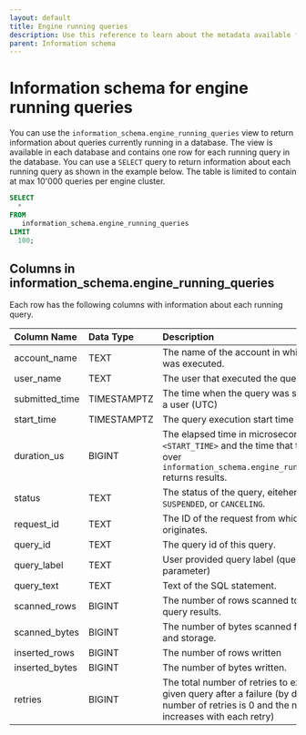 ```yaml
---
layout: default
title: Engine running queries
description: Use this reference to learn about the metadata available for running queries in Firebolt using the information schema.
parent: Information schema
---
```


# Information schema for engine running queries

You can use the `information_schema.engine_running_queries` view to return information about queries currently running in a database. The view is available in each database and contains one row for each running query in the database. You can use a `SELECT` query to return information about each running query as shown in the example below.
The table is limited to contain at max 10'000 queries per engine cluster.

```sql
SELECT
  *
FROM
   information_schema.engine_running_queries
LIMIT
  100;
```

## Columns in information_schema.engine_running_queries

Each row has the following columns with information about each running query.

| Column Name    | Data Type   | Description                                                                                                                                            |
|:---------------|:------------|:-------------------------------------------------------------------------------------------------------------------------------------------------------|
| account_name   | TEXT        | The name of the account in which the query was executed.                                                                                               |
| user_name      | TEXT        | The user that executed the query                                                                                                                       |
| submitted_time | TIMESTAMPTZ | The time when the query was submitted by a user (UTC)                                                                                                  |
| start_time     | TIMESTAMPTZ | The query execution start time (UTC).                                                                                                                  |
| duration_us    | BIGINT      | The elapsed time in microseconds between `<START_TIME>` and the time that the query over `information_schema.engine_running_queries` returns results.  |
| status         | TEXT        | The status of the query, eiteher `RUNNING`, `SUSPENDED`, or `CANCELING`.                                                                               |
| request_id     | TEXT        | The ID of the request from which the query originates.                                                                                                 |
| query_id       | TEXT        | The query id of this query.                                                                                                                            |
| query_label    | TEXT        | User provided query label (query_label parameter)                                                                                                      |
| query_text     | TEXT        | Text of the SQL statement.                                                                                                                             |
| scanned_rows   | BIGINT      | The number of rows scanned to return query results.                                                                                                    |
| scanned_bytes  | BIGINT      | The number of bytes scanned from cache and storage.                                                                                                    |
| inserted_rows  | BIGINT      | The number of rows written                                                                                                                             |
| inserted_bytes | BIGINT      | The number of bytes written.                                                                                                                           |
| retries        | BIGINT      | The total number of retries to execute a given query after a failure (by default, the number of retries is 0 and the number increases with each retry) |
